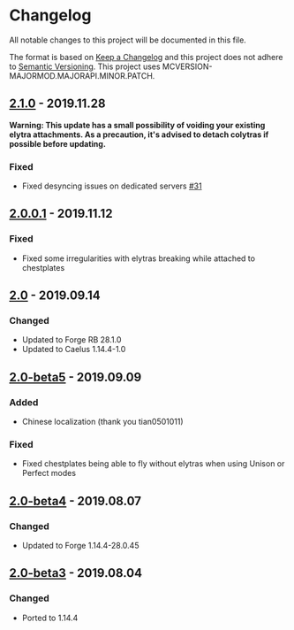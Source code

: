 # Changelog
All notable changes to this project will be documented in this file.

The format is based on [Keep a Changelog](http://keepachangelog.com/en/1.0.0/) and this project does not adhere to [Semantic Versioning](http://semver.org/spec/v2.0.0.html).
This project uses MCVERSION-MAJORMOD.MAJORAPI.MINOR.PATCH.

## [2.1.0](https://github.com/TheIllusiveC4/Colytra/compare/1ff6fd36aa567b6e0a5a4a8842f6a2a7608c41dd...master) - 2019.11.28
**Warning: This update has a small possibility of voiding your existing elytra attachments. As a precaution, it's advised to detach colytras if possible before updating.**
### Fixed
- Fixed desyncing issues on dedicated servers [#31](https://github.com/TheIllusiveC4/Colytra/issues/31)

## [2.0.0.1](https://github.com/TheIllusiveC4/Colytra/compare/1bc6c3b57545dbc3795f60386464b2ff7f2d41d4...1ff6fd36aa567b6e0a5a4a8842f6a2a7608c41dd) - 2019.11.12
### Fixed
- Fixed some irregularities with elytras breaking while attached to chestplates

## [2.0](https://github.com/TheIllusiveC4/Colytra/compare/c19a8004ef29f429090bec2ccb168d115d254fce...1bc6c3b57545dbc3795f60386464b2ff7f2d41d4) - 2019.09.14
### Changed
- Updated to Forge RB 28.1.0
- Updated to Caelus 1.14.4-1.0

## [2.0-beta5](https://github.com/TheIllusiveC4/Colytra/compare/c479b0ab44ed2f8d8bda2e8cfe79ca4c0db82348...c19a8004ef29f429090bec2ccb168d115d254fce) - 2019.09.09
### Added
- Chinese localization (thank you tian0501011)
### Fixed
- Fixed chestplates being able to fly without elytras when using Unison or Perfect modes

## [2.0-beta4](https://github.com/TheIllusiveC4/Colytra/compare/d48012518c93f57f06caff7b1ef6680825d021ee...c479b0ab44ed2f8d8bda2e8cfe79ca4c0db82348) - 2019.08.07
### Changed
- Updated to Forge 1.14.4-28.0.45

## [2.0-beta3](https://github.com/TheIllusiveC4/Colytra/compare/376e84b4423699571879cf8c1cc74285d4087925...d48012518c93f57f06caff7b1ef6680825d021ee) - 2019.08.04
### Changed
- Ported to 1.14.4